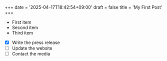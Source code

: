 +++
date = '2025-04-17T18:42:54+09:00'
draft = false
title = 'My First Post'
+++

- First item
- Second item
- Third item

- [x] Write the press release
- [ ] Update the website
- [ ] Contact the media
